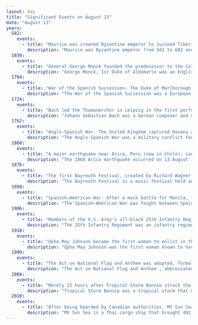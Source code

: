 ```yaml
---
layout: day
title: "Significant Events on August 13"
date: "August 13"
years:
  582:
    events:
      - title: "Maurice was crowned Byzantine emperor to succeed Tiberius II Constantine."
        description: "Maurice was Byzantine emperor from 582 to 602 and the last member of the Justinian dynasty. A successful general, Maurice was chosen as heir and son-in-law by his predecessor Tiberius II."
  1650:
    events:
      - title: "General George Monck founded the predecessor to the Coldstream Guards (soldier pictured), the oldest regular regiment of the British Army in continuous active service."
        description: "George Monck, 1st Duke of Albemarle was an English soldier, who fought on both sides during the Wars of the Three Kingdoms and was a prominent military figure under the Commonwealth. His support was crucial to the Restoration of Charles II in 1660, who rewarded him with the title Duke of Albemarle and other senior positions."
  1704:
    events:
      - title: "War of the Spanish Succession- The Duke of Marlborough led Allied forces to a crucial victory at the Battle of Blenheim."
        description: "The War of the Spanish Succession was a European great power conflict fought between 1701 and 1714. The immediate cause was the death of the childless Charles II of Spain in November 1700, which led to a struggle for control of the Spanish Empire between supporters of the French Bourbons and the Austrian Habsburgs. Charles had named as his heir Philip (Bourbon) of Anjou, a grandson of Louis XIV of France, whose claim was backed by France and most of Spain. His rival, Archduke Charles (Habsburg) of Austria, was supported by the Grand Alliance, whose primary members included Austria, the Dutch Republic, and Great Britain. Significant related conflicts include the Great Northern War (1700–21) and Queen Anne's War (1702–13)."
  1724:
    events:
      - title: "Bach led the Thomanerchor in Leipzig in the first performance of the chorale cantata, Nimm von uns, Herr, du treuer Gott, BWV 101."
        description: "Johann Sebastian Bach was a German composer and musician of the late Baroque period. He is known for his prolific output across a variety of instruments and forms, including the orchestral Brandenburg Concertos; solo instrumental works such as the cello suites and sonatas and partitas for solo violin; keyboard works such as the Goldberg Variations and The Well-Tempered Clavier; organ works such as the Schübler Chorales and the Toccata and Fugue in D minor; and choral works such as the St Matthew Passion and the Mass in B minor. Since the 19th-century Bach Revival, he has been widely regarded as one of the greatest composers in the history of Western music."
  1762:
    events:
      - title: "Anglo-Spanish War- The United Kingdom captured Havana after a five-week siege, holding it until the Treaty of Paris the following year."
        description: "The Anglo-Spanish War was a military conflict fought between Britain and Spain as part of the Seven Years' War. It lasted from January 1762 until February 1763, when the Treaty of Paris brought it to an end."
  1868:
    events:
      - title: "A major earthquake near Arica, Peru (now in Chile), caused an estimated 25,000 casualties; the subsequent tsunami caused considerable damage as far away as Hawaii and New Zealand."
        description: "The 1868 Arica earthquake occurred on 13 August 1868, near Arica, then part of Peru, now part of Chile, at 21-30 UTC. It had an estimated magnitude between 8.5 and 9.3. A tsunami in the Pacific Ocean was produced by the earthquake, which was recorded in Hawaii, Japan, Australia, and New Zealand."
  1876:
    events:
      - title: "The first Bayreuth Festival, created by Richard Wagner and his wife Cosima to showcase his stage works, was opened with Das Rheingold."
        description: "The Bayreuth Festival is a music festival held annually in Bayreuth, Germany, at which performances of stage works by the 19th-century German composer Richard Wagner are presented. Wagner himself conceived and promoted the idea of a special festival to showcase his own works, in particular his monumental cycle Der Ring des Nibelungen and Parsifal."
  1898:
    events:
      - title: "Spanish–American War- After a mock battle for Manila, the Spanish commander surrendered to the United States to keep the city out of the Philippine Revolutionary Army's hands."
        description: "The Spanish–American War was fought between Spain and the United States in 1898. It began with the sinking of the USS Maine in Havana Harbor in Cuba, and resulted in the U.S. acquiring sovereignty over Puerto Rico, Guam, and the Philippines, and establishing a protectorate over Cuba. It represented U.S. intervention in the Cuban War of Independence and Philippine Revolution, with the latter later leading to the Philippine–American War. The Spanish–American War brought an end to almost four centuries of Spanish presence in the Americas, Asia, and the Pacific; the United States meanwhile not only became a major world power, but also gained several island possessions spanning the globe, which provoked rancorous debate over the wisdom of expansionism."
  1906:
    events:
      - title: "Members of the U.S. Army's all-black 25th Infantry Regiment were accused of killing a white bartender and wounding a white police officer in Brownsville, Texas, despite exculpatory evidence."
        description: "The 25th Infantry Regiment was an infantry regiment of the United States Army activated in 1866 and deactivated in 1957. One of the 'Buffalo Soldier' units, the racially segregated regiment saw action during the American Indian Wars, Spanish–American War, Philippine–American War and World War II."
  1918:
    events:
      - title: "Opha May Johnson became the first woman to enlist in the United States Marine Corps."
        description: "Opha May Johnson was the first woman known to have enlisted in the United States Marine Corps. She joined the Marine Corps Reserve on August 13, 1918, officially becoming the first female Marine."
  1999:
    events:
      - title: "The Act on National Flag and Anthem was adopted, formally establishing the Hinomaru  and 'Kimigayo' as the Japanese national flag and anthem, respectively."
        description: "The Act on National Flag and Anthem , abbreviated as 国旗国歌法, is a law that formally established Japan's national flag and anthem. Before its ratification on August 13, 1999, there was no official flag or anthem for Japan. The nisshōki (日章旗) flag, commonly referred to as the hinomaru (日の丸), had represented Japan unofficially since 1870; 'Kimigayo' (君が代) had been used as Japan's de facto anthem since 1880."
  2004:
    events:
      - title: "Merely 22 hours after Tropical Storm Bonnie struck the U.S. state of Florida, Hurricane Charley inflicted further damage to the region (example pictured)."
        description: "Tropical Storm Bonnie was a tropical storm that made landfall on Florida in August 2004. The second storm of the 2004 Atlantic hurricane season, Bonnie developed from a tropical wave on August 3 to the east of the Lesser Antilles. After moving through the islands, its fast forward motion caused it to dissipate. However, Bonnie later regenerated into a tropical storm near the Yucatán Peninsula. Bonnie attained its peak intensity with maximum 1-minute sustained winds of 65 miles per hour (105 km/h) and a minimum central pressure of 1001 mbar on August 11 while located over the Gulf of Mexico. Afterwards, the storm turned to the northeast and hit Florida with winds of 45 miles per hour (72 km/h). The storm accelerated to the northeast and became an extratropical cyclone to the east of New Jersey. Bonnie was the first of five tropical systems in the 2004 season to make landfall in Florida, coming ashore the day before Hurricane Charley struck. Bonnie was also the second of a record eight storms to reach tropical storm strength during the month of August."
  2010:
    events:
      - title: "After being boarded by Canadian authorities, MV Sun Sea docked in British Columbia and the 492 Sri Lankan Tamil refugee claimants on board were placed into detention."
        description: "MV Sun Sea is a Thai cargo ship that brought 492 Sri Lankan Tamils into British Columbia, Canada, in August 2010. Following their arrival, the passengers—seeking refuge in Canada after the Sri Lankan Civil War—were transferred to detention facilities in the Lower Mainland, for which the Canadian Government would garner heavy criticism from various Canadian advocacy groups."
---
```

